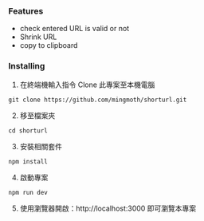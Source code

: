 ### Features
- check entered URL is valid or not
- Shrink URL 
- copy to clipboard

### Installing
1. 在終端機輸入指令 Clone 此專案至本機電腦
```
git clone https://github.com/mingmoth/shorturl.git
```
2. 移至檔案夾
```
cd shorturl
```
3. 安裝相關套件
```
npm install
```
4. 啟動專案
```
npm run dev
```
5. 使用瀏覽器開啟：http://localhost:3000 即可瀏覽本專案